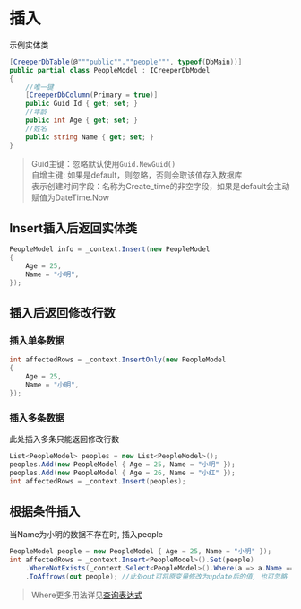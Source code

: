 # 插入
示例实体类
``` C#
[CreeperDbTable(@"""public"".""people""", typeof(DbMain))]
public partial class PeopleModel : ICreeperDbModel
{
    //唯一键
    [CreeperDbColumn(Primary = true)] 
    public Guid Id { get; set; }
    //年龄
    public int Age { get; set; }
    //姓名
    public string Name { get; set; }
}
```

> Guid主键：忽略默认使用``Guid.NewGuid()`` <br>
> 自增主键: 如果是default，则忽略，否则会取该值存入数据库<br>
> 表示创建时间字段：名称为Create_time的非空字段，如果是default会主动赋值为DateTime.Now
## Insert插入后返回实体类
``` C#
PeopleModel info = _context.Insert(new PeopleModel
{
    Age = 25,
    Name = "小明",
});
```
## 插入后返回修改行数
### 插入单条数据
``` C#
int affectedRows = _context.InsertOnly(new PeopleModel
{
    Age = 25,
    Name = "小明",
});
```
### 插入多条数据
此处插入多条只能返回修改行数
``` C#
List<PeopleModel> peoples = new List<PeopleModel>();
peoples.Add(new PeopleModel { Age = 25, Name = "小明" });
peoples.Add(new PeopleModel { Age = 26, Name = "小红" });
int affectedRows = _context.Insert(peoples);
```

## 根据条件插入
当Name为小明的数据不存在时, 插入people
``` C#
PeopleModel people = new PeopleModel { Age = 25, Name = "小明" });
int affectedRows = _context.Insert<PeopleModel>().Set(people)
    .WhereNotExists(_context.Select<PeopleModel>().Where(a => a.Name == "小明"))
    .ToAffrows(out people); //此处out可将原变量修改为update后的值, 也可忽略
```
> Where更多用法详见[查询表达式](./SelectExpression.md)